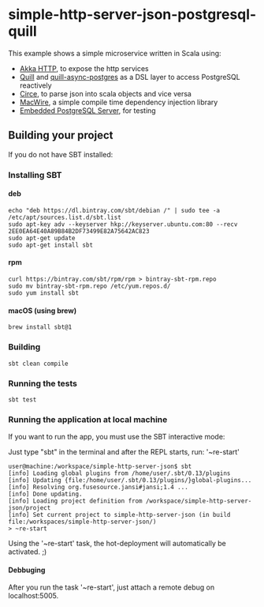 # simple-http-server-json-postgresql-quill

This example shows a simple microservice written in Scala using:

- [Akka HTTP](http://doc.akka.io/docs/akka-http/current/scala/http/), to expose the http services
- [Quill](http://getquill.io) and [quill-async-postgres](http://getquill.io/#contexts-sql-contexts-quill-async-postgres) as a DSL layer to access PostgreSQL reactively
- [Circe](https://circe.github.io/circe/), to parse json into scala objects and vice versa
- [MacWire](https://github.com/adamw/macwire), a simple compile time dependency injection library
- [Embedded PostgreSQL Server](https://github.com/yandex-qatools/postgresql-embedded), for testing

## Building your project

If you do not have SBT installed:

### Installing SBT

#### deb
```
echo "deb https://dl.bintray.com/sbt/debian /" | sudo tee -a /etc/apt/sources.list.d/sbt.list
sudo apt-key adv --keyserver hkp://keyserver.ubuntu.com:80 --recv 2EE0EA64E40A89B84B2DF73499E82A75642AC823
sudo apt-get update
sudo apt-get install sbt
```

#### rpm
```
curl https://bintray.com/sbt/rpm/rpm > bintray-sbt-rpm.repo
sudo mv bintray-sbt-rpm.repo /etc/yum.repos.d/
sudo yum install sbt
```

#### macOS (using brew)

```
brew install sbt@1
```

### Building

```
sbt clean compile
```

### Running the tests
```
sbt test
```

### Running the application at local machine

If you want to run the app, you must use the SBT interactive mode:

Just type "sbt" in the terminal and after the REPL starts, run: '~re-start'

```
user@machine:/workspace/simple-http-server-json$ sbt
[info] Loading global plugins from /home/user/.sbt/0.13/plugins
[info] Updating {file:/home/user/.sbt/0.13/plugins/}global-plugins...
[info] Resolving org.fusesource.jansi#jansi;1.4 ...
[info] Done updating.
[info] Loading project definition from /workspace/simple-http-server-json/project
[info] Set current project to simple-http-server-json (in build file:/workspaces/simple-http-server-json/)
> ~re-start
```

Using the '~re-start' task, the hot-deployment will automatically be activated. ;)

#### Debbuging

After you run the task '~re-start', just attach a remote debug on localhost:5005.